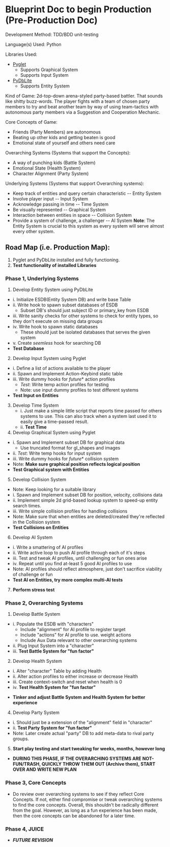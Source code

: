 # Blueprint Doc to begin Production (Pre-Production Doc)




Development Method: TDD/BDD unit-testing

Language(s) Used: Python

Libraries Used:
  * [Pyglet](https://pyglet.readthedocs.io/en/pyglet-1.2-maintenance/index.html)
    * Supports Graphical System
    * Supports Input System
  * [PyDbLite](https://pydblite.readthedocs.io/en/latest/index.html)
    * Supports Entity System




Kind of Game:
  2d-top-down arena-styled party-based battler. That sounds like shitty
  buzz-words. The player fights with a team of chosen party members to
  try and beat another team by way of using team-tactics with autonomous
  party members via a Suggestion and Cooperation Mechanic.

Core Concepts of Game:
  * Friends (Party Members) are autonomous
  * Beating up other kids and getting beaten is good
  * Emotional state of yourself and others need care

Overarching Systems (Systems that support the Concepts):
  * A way of punching kids (Battle System)
  * Emotional State (Health System)
  * Character Alignment (Party System)

Underlying Systems (Systems that support Overarching systems):
  * Keep track of entities and query certain characteristic -- Entity System
  * Involve player input -- Input System
  * Acknowledge passing in time -- Time System
  * Be visually represented -- Graphical System
  * Interaction between entities in space -- Collision System
  * Provide a system of challenge, a challenger -- AI System
  **Note**: The Entity System is crucial to this system as every system will
  serve almost every other system.




## Road Map (i.e. Production Map):

1. Pyglet and PyDbLite installed and fully functioning.
1. **Test functionality of installed Libraries**

### Phase 1, Underlying Systems
1. Develop Entity System using PyDbLite
  - i. Initialize ESDB(Entity System DB) and write base Table
  - ii. Write hook to spawn subset databases of ESDB
    * Subset DB's should just subject ID or primary_key from ESDB
  - iii. Write sanity checks for other systems to check for entity types,
  so they don't execute on missing data groups
  - iv. Write hook to spawn static databases
    * These should just be isolated databases that serves the given system
  - v. Create _seemless_ hook for searching DB
  - **Test Database**
2. Develop Input System using Pyglet
  - i. Define a list of actions available to the player
  - ii. Spawn and Implement Action-Keybind static table
  - iii. Write dummy hooks for _future_* action profiles
    * _Test_: Write temp action profiles for testing
    * Note: use input dummy profiles to test different systems
  - **Test Input on Entities**
3. Develop Time System
    - i. Just make a simple little script that reports time passed for
    others systems to use. This can also track when a system last used it
    to easily give a time-passed result.
    - ii. **Test Time**
4. Develop Graphical System using Pyglet
  - i. Spawn and Implement subset DB for graphical data
    * Use truncated format for gl_shapes and images
  - ii. _Test_: Write temp hooks for input system
  - iii. Write dummy hooks for _future_* collision system
  - Note: **Make sure graphical position reflects logical position**
  - **Test Graphical system with Entities**
5. Develop Collision System
  - Note: Keep looking for a suitable library
  - i. Spawn and Implement subset DB for position, velocity, collisions data
  - ii. Implement simple 2d grid-based lookup system to speed-up entity
  search times.
  - iii. Write simple collision profiles for handling collisions
  - Note: Make sure that when entities are deleted/created they're
  reflected in the Collision system
  - **Test Collisions on Entities**
6. Develop AI System
  - i. Write a smattering of AI profiles
  - ii. Write active loop to push AI profile through each of it's steps
  - iii. Test and tweak AI profiles, until challenging or fun ones arise
  - iv. Repeat until you find at-least 5 good AI profiles to use
  - Note: AI profiles should reflect atmosphere, just don't sacrifice
  viability of challenge or fun
  - **Test AI on Entities, try more complex multi-AI tests**
7. **Perform stress test**

### Phase 2, Overarching Systems
1. Develop Battle System
  - i. Populate the ESDB with "characters"
    * Include "alignment" for AI profile to register target
    * Include "actions" for AI profile to use. weight actions
    * Include Aux Data relevant to other overarching systems
  - ii. Plug Input System into a "character"
  - iii. **Test Battle System for "fun factor"**
2. Develop Health System
  - i. Alter "character" Table by adding Health
  - ii. Alter action profiles to either increase or decrease Health
  - iii. Create context-switch and reset when health is 0
  - iv. **Test Health System for "fun factor"**
  * **Tinker and adjust Battle System and Health System for better experience**
4. Develop Party System
  - i. Should just be a extension of the "alignment" field in "character"
  - ii. **Test Party System for "fun factor"**
  - Note: Later create actual "party" DB to add meta-data to rival party
  groups.
5. **Start play testing and start tweaking for weeks, months, however long**
  - **DURING THIS PHASE, IF THE OVERARCHING SYSTEMS ARE NOT-FUN/TRASH,
  QUICKLY THROW THEM OUT (Archive them), START OVER AND WRITE NEW PLAN**

### Phase 3, Core Concepts
* Do review over overarching systems to see if they reflect Core Concepts.
If not, either find compromise or tweak overarching systems to find the
core concepts. Overall, this shouldn't be radically different from the
goal. However, as long as a fun experience has been made, then the
core concepts can be abandoned for a later time.

### Phase 4, **JUICE**
* **_FUTURE REVISION_**
